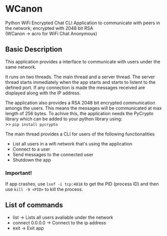 # WCanon
Python WiFi Encrypted Chat CLI Application to communicate with peers in the network; encrypted with 2048 bit RSA<br/>
(WCanon -> acro for WiFi Chat Anonymous)

## Basic Description
This application provides a interface to communicate with users under the same network.

It runs on two threads. The main thread and a server thread. The server thread starts immediately when the app starts and starts to listent to the defined port. If any connection is made the messages received are displayed along with the IP address.

The application also provides a RSA 2048 bit encrypted communication amongs the users. This means the messages will be communicated at max length of 256 bytes. To achive this, the application needs the PyCrypto library which can be added to your python library using:<br/>
\>\>  `pip install pycrypto`

The main thread provides a CLI for users of the following functionalities
<ul>
  <li> List all users in a wifi network that's using the application</li>
  <li> Connect to a user</li>
  <li> Send messages to the connected user</li>
  <li> Shutdown the app</li>
</ul>

### Important!
If app crashes, use `lsof -i tcp:4818` to get the PID (process ID) and then use
`kill -9 <PID>` to kill the process.

## List of commands
<ul>
  <li> list -> Lists all users avaliable under the network</li>
  <li> connect 0.0.0.0 -> Connect to the ip address</li>
  <li> exit -> Exit app</li>
</ul>
